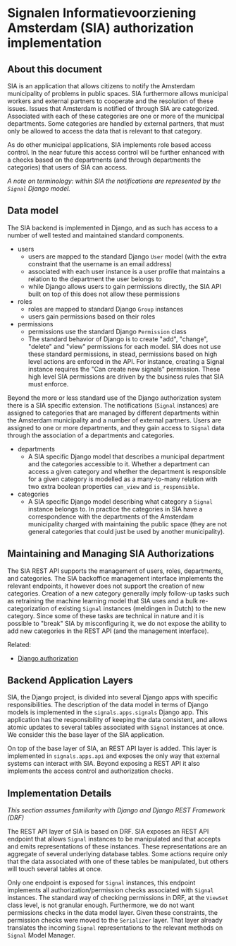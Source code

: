 # Signalen Informatievoorziening Amsterdam (SIA) authorization implementation

## About this document

SIA is an application that allows citizens to notify the Amsterdam municipality
of problems in public spaces. SIA furthermore allows municipal workers and
external partners to cooperate and the resolution of these issues. Issues that
Amsterdam is notified of through SIA are categorized. Associated with each of
these categories are one or more of the municipal departments. Some categories
are handled by external partners, that must only be allowed to access the data
that is relevant to that category.

As do other municipal applications, SIA implements role based access control. In
the near future this access control will be further enhanced with a checks
based on the departments (and through departments the categories) that users of
SIA can access.

*A note on terminology: within SIA the notifications are represented by the
`Signal` Django model.*


## Data model

The SIA backend is implemented in Django, and as such has access to a number of
well tested and maintained standard components.

* users
  - users are mapped to the standard Django `User` model (with the extra
    constraint that the username is an email address)
  - associated with each user instance is a user profile that maintains a
    relation to the department the user belongs to
  - while Django allows users to gain permissions directly, the SIA API built
    on top of this does not allow these permissions
* roles
  - roles are mapped to standard Django `Group` instances
  - users gain permissions based on their roles
* permissions
  - permissions use the standard Django `Permission` class
  - The standard behavior of Django is to create "add", "change", "delete" and
    "view" permissions for each model. SIA does not
    use these standard permissions, in stead, permissions based on high level
    actions are enforced in the API. For instance, creating a Signal instance
    requires the "Can create new signals" permission. These high level SIA
    permissions are driven by the business rules that SIA must enforce.

Beyond the more or less standard use of the Django authorization system there is
a SIA specific extension. The notifications (`Signal` instances) are assigned to
categories that are managed by different departments within the Amsterdam
municipality and a number of external partners. Users are assigned to one or
more departments, and they gain access to `Signal` data through the association
of a departments and categories.

* departments
  - A SIA specific Django model that describes a municipal department and the
    categories accessible to it. Whether a department can access a given
    category and whether the department is responsible for a given category is
    modelled as a many-to-many relation with two extra boolean properties 
    `can_view` and `is_responsible`.
* categories
  - A SIA specific Django model describing what category a `Signal` instance
    belongs to. In practice the categories in SIA have a correspondence with
    the departments of the Amsterdam municipality charged with maintaining the
    public space (they are not general categories that could just be used by
    another municipality).


## Maintaining and Managing SIA Authorizations

The SIA REST API supports the management of users, roles, departments, and
categories. The SIA backoffice management interface implements the relevant
endpoints, it however does not support the creation of new categories. Creation
of a new category generally imply follow-up tasks such as retraining the
machine learning model that SIA uses and a bulk re-categorization of existing
`Signal` instances (meldingen in Dutch) to the new category. Since some of
these tasks are technical in nature and it is possible to "break" SIA by
misconfiguring it, we do not expose the ability to add new categories in the
REST API (and the management interface). 

Related:
* [Django authorization](https://docs.djangoproject.com/en/2.2/topics/auth/)


## Backend Application Layers

SIA, the Django project, is divided into several Django apps with specific
responsibilities. The description of the data model in terms of Django models is
implemented in the `signals.apps.signals` Django app. This application has the
responsibility of keeping the data consistent, and allows atomic updates to
several tables associated with `Signal` instances at once. We consider this the
base layer of the SIA application.

On top of the base layer of SIA, an REST API layer is added. This layer is
implemented in `signals.apps.api` and exposes the only way that external
systems can interact with SIA. Beyond exposing a REST API it also implements
the access control and authorization checks.


## Implementation Details

*This section assumes familiarity with Django and Django REST Framework (DRF)*

The REST API layer of SIA is based on DRF. SIA exposes an REST API endpoint that
allows `Signal` instances to be manipulated and that accepts and emits
representations of these instances. These representations are an aggregate of
several underlying database tables. Some actions require only that the data
associated with one of these tables be manipulated, but others will touch
several tables at once. 

Only one endpoint is exposed for `Signal` instances, this endpoint implements
all authorization/permission checks associated with `Signal` instances. The
standard way of checking permissions in DRF, at the `ViewSet` class level, is
not granular enough. Furthermore, we do not want permissions checks in the
data model layer. Given these constraints, the permission checks were moved
to the `Serializer` layer. That layer already translates the incoming `Signal`
representations to the relevant methods on `Signal` Model Manager.
